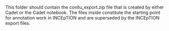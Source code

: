 This folder should contain the conllu_export.zip file that is created by 
either Cadet or the Cadet notebook.  The files inside constitute the starting 
point for annotation work in INCEpTION and are superseded by the INCEpTION export files. 
